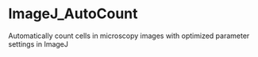 # ImageJ_AutoCount
Automatically count cells in microscopy images with optimized parameter settings in ImageJ
